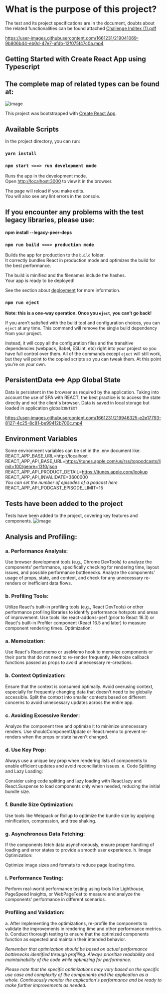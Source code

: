 # What is the purpose of this project?

The test and its project specifications are in the document, doubts about the related functionalities can be found attached
[Challenge Inditex (1).pdf](https://github.com/mablook/challengeInditex/files/10743267/Challenge.Inditex.1.pdf)

https://user-images.githubusercontent.com/1661231/219041069-9b806b44-eb0d-47e7-afdb-12f075f47c0a.mp4

## Getting Started with Create React App using Typescript

## The complete map of related types can be found at:
![image](https://user-images.githubusercontent.com/1661231/219627314-e8e4eca7-0033-421a-855d-2925fb5de032.png)

This project was bootstrapped with [Create React App](https://github.com/facebook/create-react-app).

## Available Scripts

In the project directory, you can run:

### `yarn install`

### `npm start <==> run development mode`

Runs the app in the development mode.\
Open [http://localhost:3000](http://localhost:3000) to view it in the browser.

The page will reload if you make edits.\
You will also see any lint errors in the console.

## If you encounter any problems with the test legacy libraries, please use:

#### npm install --legacy-peer-deps

### `npm run build <==> production mode`

Builds the app for production to the `build` folder.\
It correctly bundles React in production mode and optimizes the build for the best performance.

The build is minified and the filenames include the hashes.\
Your app is ready to be deployed!

See the section about [deployment](https://facebook.github.io/create-react-app/docs/deployment) for more information.

### `npm run eject`

**Note: this is a one-way operation. Once you `eject`, you can’t go back!**

If you aren’t satisfied with the build tool and configuration choices, you can `eject` at any time. This command will remove the single build dependency from your project.

Instead, it will copy all the configuration files and the transitive dependencies (webpack, Babel, ESLint, etc) right into your project so you have full control over them. All of the commands except `eject` will still work, but they will point to the copied scripts so you can tweak them. At this point you’re on your own.

## PersistentData <==> App Global State

Data is persistent in the browser as required by the application. Taking into account the use of SPA with REACT, the best practice is to access the state directly and not the client's browser. Data is saved in local storage but loaded in application global`CONTEXT`

https://user-images.githubusercontent.com/1661231/219946325-e2e17793-8127-4c25-8c81-be99412b700c.mp4

## Environment Variables 

Some environment variables can be set in the .env document like:  
REACT_APP_BASE_URL=http://localhost  
REACT_APP_API_BASE_URL=https://itunes.apple.com/us/rss/toppodcasts/limit=100/genre=1310/json  
REACT_APP_API_PRODUCT_DETAIL=https://itunes.apple.com/lookup  
REACT_APP_API_INVALIDATE=3600000  
_You can set the number of episodes of a podcast here_   
REACT_APP_API_PODCAST_EPISODE_LIMIT=15

## Tests have been added to the project

Tests have been added to the project, covering key features and components.
![image](https://github.com/mablook/challengeInditex/assets/1661231/05aac001-1990-41cf-b1f0-4a9190b25d77)


## Analysis and Profiling:
### a. Performance Analysis:

Use browser development tools (e.g., Chrome DevTools) to analyze the components' performance, specifically checking for rendering time, layout issues, and possible performance bottlenecks.
Analyze the components' usage of props, state, and context, and check for any unnecessary re-renders or inefficient data flows.

### b. Profiling Tools:
Utilize React's built-in profiling tools (e.g., React DevTools) or other performance profiling libraries to identify performance hotspots and areas of improvement.
Use tools like react-addons-perf (prior to React 16.3) or React's built-in Profiler component (React 16.5 and later) to measure component rendering times.
Optimization:

### a. Memoization:
Use React's React.memo or useMemo hook to memoize components or their parts that do not need to re-render frequently.
Memoize callback functions passed as props to avoid unnecessary re-creations.

### b. Context Optimization:
Ensure that the context is consumed optimally. Avoid overusing context, especially for frequently changing data that doesn't need to be globally accessible.
Split the context into smaller contexts based on different concerns to avoid unnecessary updates across the entire app.

### c. Avoiding Excessive Render:
Analyze the component tree and optimize it to minimize unnecessary renders.
Use shouldComponentUpdate or React.memo to prevent re-renders when the props or state haven't changed.

### d. Use Key Prop:
Always use a unique key prop when rendering lists of components to enable efficient updates and avoid reconciliation issues.
e. Code Splitting and Lazy Loading:

Consider using code splitting and lazy loading with React.lazy and React.Suspense to load components only when needed, reducing the initial bundle size.

### f. Bundle Size Optimization:
Use tools like Webpack or Rollup to optimize the bundle size by applying minification, compression, and tree shaking.

### g. Asynchronous Data Fetching:
If the components fetch data asynchronously, ensure proper handling of loading and error states to provide a smooth user experience.
h. Image Optimization:

Optimize image sizes and formats to reduce page loading time.

### i. Performance Testing:
Perform real-world performance testing using tools like Lighthouse, PageSpeed Insights, or WebPageTest to measure and analyze the components' performance in different scenarios.

### Profiling and Validation:
a. After implementing the optimizations, re-profile the components to validate the improvements in rendering time and other performance metrics.
b. Conduct thorough testing to ensure that the optimized components function as expected and maintain their intended behavior.

_Remember that optimization should be based on actual performance bottlenecks identified through profiling. Always prioritize readability and maintainability of the code while optimizing for performance._

_Please note that the specific optimizations may vary based on the specific use case and complexity of the components and the application as a whole. Continuously monitor the application's performance and be ready to make further improvements as needed._
